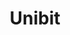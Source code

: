 ---
title: "Unibit"
icon: images/icons/unibit.svg
official_url: https://github.com/statichunthq/unibit
taxonomy: ssg
url: /unibit-themes

draft: true
---